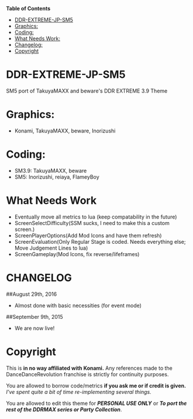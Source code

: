 **Table of Contents**
 * [DDR-EXTREME-JP-SM5](#ddr-extreme-jp-sm5)
 * [Graphics:](#graphics)
 * [Coding:](#coding)
 * [What Needs Work:](#what-needs-work)
 * [Changelog:](#changelog)
 * [Copyright](#copyright)


# DDR-EXTREME-JP-SM5
SM5 port of TakuyaMAXX and beware's DDR EXTREME 3.9 Theme

Graphics:
============
- Konami, TakuyaMAXX, beware, Inorizushi

Coding:
============
 - SM3.9: TakuyaMAXX, beware
 - SM5: Inorizushi, reiaya, FlameyBoy

What Needs Work
============
- Eventually move all metrics to lua (keep compatability in the future)
- ScreenSelectDifficulty(SSM sucks, I need to make this a custom screen.)
- ScreenPlayerOptions(Add Mod Icons and have them refresh)
- ScreenEvaluation(Only Regular Stage is coded. Needs everything else; Move Judgement Lines to lua)
- ScreenGameplay(Mod Icons, fix reverse/lifeframes)

CHANGELOG
============
##August 29th, 2016
- Almost done with basic necessities (for event mode)

##September 9th, 2015
- We are now live!

Copyright
============
This is **in no way affiliated with Konami.** Any references made to the DanceDanceRevolution franchise is strictly for continuity purposes. 

You are allowed to borrow code/metrics **if you ask me or if credit is given.** *I've spent quite a bit of time re-implementing several things.*

You are allowed to edit this theme for ***PERSONAL USE ONLY*** or ***To port the rest of the DDRMAX series or Party Collection***. 
